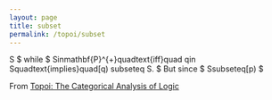 ```yaml
---
layout: page
title: subset
permalink: /topoi/subset
---
```

S $ while $ Sinmathbf{P}^{+}quadtext{iff}quad qin Squadtext{implies}quad[q) subseteq S. $ But since $ Ssubseteq[p) $ 


From [Topoi: The Categorical Analysis of Logic](https://mathgloss.github.io/MathGloss/topoi.html)